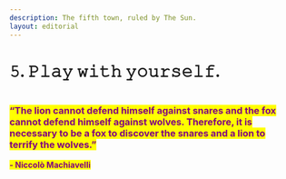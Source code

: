 ```yaml
---
description: The fifth town, ruled by The Sun.
layout: editorial
---
```


# 𝟻. 𝙿𝚕𝚊𝚢 𝚠𝚒𝚝𝚑 𝚢𝚘𝚞𝚛𝚜𝚎𝚕𝚏.

<figure><img src="../../../../../../../.gitbook/assets/pexels-btgl-♡-9570548.jpg" alt=""><figcaption></figcaption></figure>

### <mark style="color:purple;">**“The lion cannot defend himself against snares and the fox cannot defend himself against wolves. Therefore, it is necessary to be a fox to discover the snares and a lion to terrify the wolves.”**</mark>&#x20;

<mark style="color:purple;">**- Niccolò Machiavelli**</mark>
